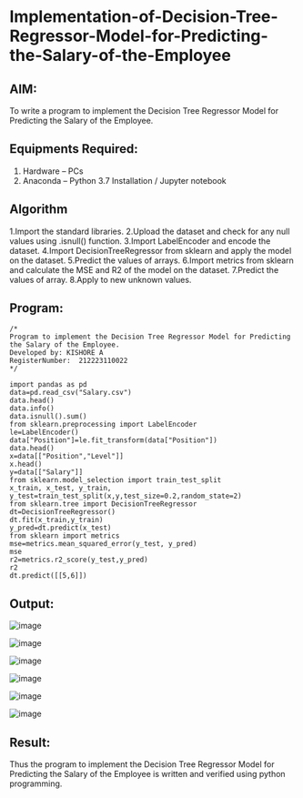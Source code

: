 # Implementation-of-Decision-Tree-Regressor-Model-for-Predicting-the-Salary-of-the-Employee

## AIM:
To write a program to implement the Decision Tree Regressor Model for Predicting the Salary of the Employee.

## Equipments Required:
1. Hardware – PCs
2. Anaconda – Python 3.7 Installation / Jupyter notebook

## Algorithm
1.Import the standard libraries. 
2.Upload the dataset and check for any null values using .isnull() function.
3.Import LabelEncoder and encode the dataset.
4.Import DecisionTreeRegressor from sklearn and apply the model on the dataset.
5.Predict the values of arrays.
6.Import metrics from sklearn and calculate the MSE and R2 of the model on the dataset. 
7.Predict the values of array. 8.Apply to new unknown values.

## Program:
```
/*
Program to implement the Decision Tree Regressor Model for Predicting the Salary of the Employee.
Developed by: KISHORE A
RegisterNumber:  212223110022
*/

import pandas as pd
data=pd.read_csv("Salary.csv")
data.head()
data.info()
data.isnull().sum()
from sklearn.preprocessing import LabelEncoder
le=LabelEncoder()
data["Position"]=le.fit_transform(data["Position"])
data.head()
x=data[["Position","Level"]]
x.head()
y=data[["Salary"]]
from sklearn.model_selection import train_test_split
x_train, x_test, y_train, y_test=train_test_split(x,y,test_size=0.2,random_state=2)
from sklearn.tree import DecisionTreeRegressor
dt=DecisionTreeRegressor()
dt.fit(x_train,y_train)
y_pred=dt.predict(x_test)
from sklearn import metrics
mse=metrics.mean_squared_error(y_test, y_pred)
mse
r2=metrics.r2_score(y_test,y_pred)
r2
dt.predict([[5,6]])
```

## Output:
![image](https://github.com/user-attachments/assets/a751f846-46a3-42c1-9af8-b5cbcd202225)


![image](https://github.com/user-attachments/assets/e2a5716c-6323-4ea2-b8c5-21b4abe5a29a)


![image](https://github.com/user-attachments/assets/6a56d05b-988c-48fb-8b07-2c0cc13920ed)


![image](https://github.com/user-attachments/assets/ecadde52-f75b-4bff-a4bd-398b0210383b)



![image](https://github.com/user-attachments/assets/469491f7-5b8a-47fa-b30c-99cc2aca5872)

![image](https://github.com/user-attachments/assets/8be0e1c1-f5c2-4240-a005-0679e056770e)

## Result:
Thus the program to implement the Decision Tree Regressor Model for Predicting the Salary of the Employee is written and verified using python programming.
